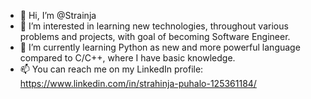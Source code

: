 - 👋 Hi, I’m @Strainja
- 👀 I’m interested in learning new technologies, throughout various problems and projects, with goal of becoming Software Engineer. 
- 🌱 I’m currently learning Python as new and more powerful language compared to C/C++, where I have basic knowledge.
- 📫 You can reach me on my LinkedIn profile: https://www.linkedin.com/in/strahinja-puhalo-125361184/

<!---
Strainja/Strainja is a ✨ special ✨ repository because its `README.md` (this file) appears on your GitHub profile.
You can click the Preview link to take a look at your changes.
--->
